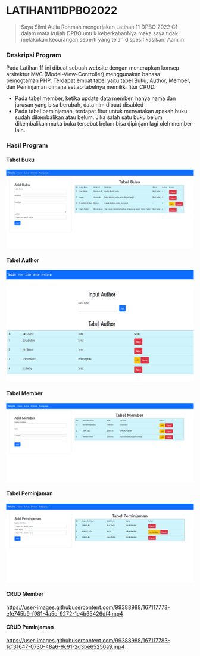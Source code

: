 # LATIHAN11DPBO2022

> Saya Silmi Aulia Rohmah mengerjakan Latihan 11 DPBO 2022 C1 dalam mata kuliah DPBO untuk keberkahanNya 
> maka saya tidak melakukan kecurangan seperti yang telah dispesifikasikan. Aamiin 

### Deskripsi Program 
Pada Latihan 11 ini dibuat sebuah website dengan menerapkan konsep arsitektur MVC (Model-View-Controller) menggunakan bahasa pemogtaman PHP. Terdapat empat tabel yaitu tabel Buku, Author, Member, dan Peminjaman dimana setiap tabelnya memiliki fitur CRUD. 
- Pada tabel member, ketika update data member, hanya nama dan jurusan yang bisa berubah, data nim dibuat disabled
- Pada tabel peminjaman, terdapat fitur untuk menyatakan apakah buku sudah dikembalikan atau belum. Jika salah satu buku belum dikembalikan maka buku tersebut belum bisa dipinjam lagi oleh member lain.

### Hasil Program

#### Tabel Buku

<p align="left">
  <img src="https://github.com/silmiaulia/LATIHAN11DPBO2022/blob/main/Screenshot/home.png"/>
</p>

#### Tabel Author

<p align="left">
  <img width="700" height="300" src="https://github.com/silmiaulia/LATIHAN11DPBO2022/blob/main/Screenshot/author.png"/>
</p>

#### Tabel Member
<p align="left">
  <img src="https://github.com/silmiaulia/LATIHAN11DPBO2022/blob/main/Screenshot/member.png"/>
</p>

#### Tabel Peminjaman

<p align="left">
  <img src="https://github.com/silmiaulia/LATIHAN11DPBO2022/blob/main/Screenshot/peminjaman.png"/>
</p>

#### CRUD Member
https://user-images.githubusercontent.com/99388988/167117773-efe745b9-f981-4a5c-9272-1e4b65426df4.mp4


#### CRUD Peminjaman
https://user-images.githubusercontent.com/99388988/167117783-1cf31647-0730-48a6-9c91-2d3be65256a9.mp4

